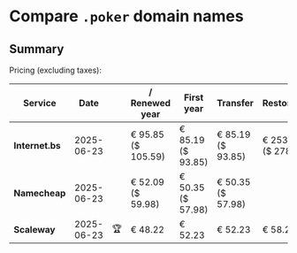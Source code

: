 # Compare `.poker` domain names

## Summary

Pricing (excluding taxes):

| Service | Date |  | / Renewed year | First year | Transfer | Restoration |
|--|--|--|--|--|--|--|
| **Internet.bs** | 2025-06-23 |  | € 95.85<br>($ 105.59) | € 85.19<br>($ 93.85) | € 85.19<br>($ 93.85) | € 253.05<br>($ 278.79) |
| **Namecheap** | 2025-06-23 |  | € 52.09<br>($ 59.98) | € 50.35<br>($ 57.98) | € 50.35<br>($ 57.98) |  |
| **Scaleway** | 2025-06-23 | 🏆 | € 48.22 | € 52.23 | € 52.23 | € 58.26 |
